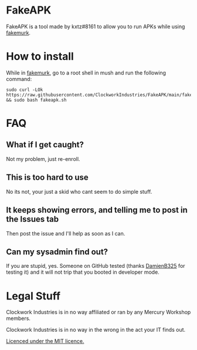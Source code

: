 # FakeAPK
FakeAPK is a tool made by kxtz#8161 to allow you to run APKs while using [fakemurk](https://github.com/MercuryWorkshop/fakemurk).

# How to install

While in [fakemurk](https://github.com/MercuryWorkshop/fakemurk), go to a root shell in mush and run the following command:
```
sudo curl -LOk https://raw.githubusercontent.com/ClockworkIndustries/FakeAPK/main/fakeapk.sh && sudo bash fakeapk.sh
```

# FAQ

## What if I get caught?
Not my problem, just re-enroll.

## This is too hard to use
No its not, your just a skid who cant seem to do simple stuff.

## It keeps showing errors, and telling me to post in the Issues tab
Then post the issue and I'll help as soon as I can.

## Can my sysadmin find out?
If you are stupid, yes. Someone on GitHub tested (thanks [DamienB325](https://github.com/DamienB325) for testing it) and it will not trip that you booted in developer mode.


# Legal Stuff
Clockwork Industries is in no way affiliated or ran by any Mercury Workshop members.

Clockwork Industries is in no way in the wrong in the act your IT finds out.

[Licenced under the MIT licence.](https://github.com/clockworkindustries/FakeAPK/blob/main/LICENCE)
